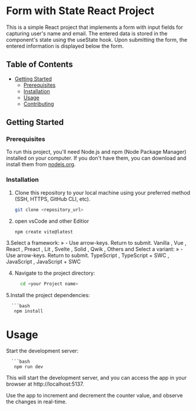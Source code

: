 

# Form with State React Project

This is a simple React project that implements a form with input fields for capturing user's name and email. The entered data is stored in the component's state using the useState hook. Upon submitting the form, the entered information is displayed below the form.



## Table of Contents

- [Getting Started](#getting-started)
  - [Prerequisites](#prerequisites)
  - [Installation](#installation)
  - [Usage](#usage)
  - [Contributing](#contributing)

## Getting Started

### Prerequisites

To run this project, you'll need Node.js and npm (Node Package Manager) installed on your computer. If you don't have them, you can download and install them from [nodejs.org](https://nodejs.org/).

### Installation

1. Clone this repository to your local machine using your preferred method (SSH, HTTPS, GitHub CLI, etc).

   ```bash
   git clone <repository_url>
2. open vsCode and other Editior

    ```bash
    npm create vite@latest

3.Select a framework: » - Use arrow-keys. Return to submit.
    Vanilla , Vue , React , Preact , Lit , Svelte , Solid , Qwik , Others
and Select a variant: » - Use arrow-keys. Return to submit.
   TypeScript , TypeScript + SWC , JavaScript , JavaScript + SWC
 
 4. Navigate to the project directory:

    ```bash
      cd <your Project name>

5.Install the project dependencies:
  
      ```bash
       npm install

# Usage

Start the development server:

      ```bash
       npm run dev

This will start the development server, and you can access the app in your browser at http://localhost:5137.

Use the app to increment and decrement the counter value, and observe the changes in real-time.













 
